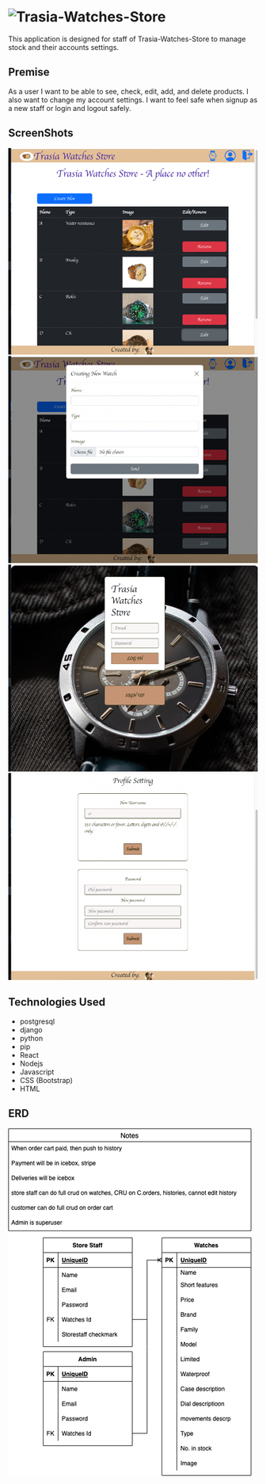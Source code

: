 # ![Trasia-Watches-Store](https://twsfe.vercel.app/)

This application is designed for staff of Trasia-Watches-Store to manage stock and their accounts settings.

## Premise
As a user I want to be able to see, check, edit, add, and delete products. I also want to change my account settings. I want to feel safe when signup as a new staff or login and logout safely.

## ScreenShots
![Screenshot](./public/images/Staffhomepage.png)
![Screenshot](./public/images/newproductpage.png)
![Screenshot](./public/images/auth.png)
![Screenshot](./public/images/profilesetting.png)


## Technologies Used
* postgresql
* django
* python
* pip
* React
* Nodejs
* Javascript
* CSS (Bootstrap)
* HTML


## ERD
![ERD](./public/images/erd.png)